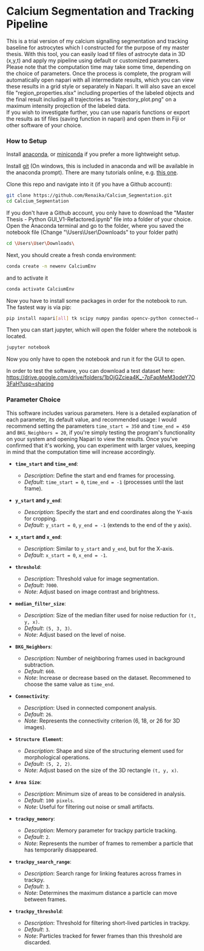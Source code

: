 # Calcium Segmentation and Tracking Pipeline

This is a trial version of my calcium signalling segmentation and tracking baseline for astrocytes which I constructed for the purpose of my master thesis. 
With this tool, you can easily load tif files of astrocyte data in 3D (x,y,t) and apply my pipeline using default or customized parameters.
Please note that the computation time may take some time, depending on the choice of parameters. 
Once the process is complete, the program will automatically open napari with all intermediate results, 
which you can view these results in a grid style or separately in Napari. 
It will also save an excel file "region_properties.xlsx" including properties of the labeled objects and 
the final result including all trajectories as "trajectory_plot.png" on a maximum intensity projection of the labeled data.  
If you wish to investigate further, you can use naparis functions or export the results as tif files (saving function in napari) and open them in Fiji or other software of your choice.

### How to Setup
Install [anaconda](https://docs.anaconda.com/anaconda/install/index.html),
or [miniconda](https://docs.conda.io/en/latest/miniconda.html) if you prefer a more lightweight setup.

Install [git](https://git-scm.com/book/en/v2/Getting-Started-Installing-Git)
(On windows, this is included in anaconda and will be available in the anaconda prompt). 
There are many tutorials online, e.g. [this one](https://www.notion.so/zarkom/Introduction-to-Git-ac396a0697704709a12b6a0e545db049).

Clone this repo and navigate into it (if you have a Github account):
```bash
git clone https://github.com/Renaika/Calcium_Segmentation.git
cd Calcium_Segmentation
```
If you don't have a Github account, you only have to download the "Master Thesis - Python GUI_V1-Refactored.ipynb" file into a folder of your choice. 
Open the Anaconda terminal and go to the folder, where you saved the notebook file (Change "\Users\User\Downloads\" to your folder path)
```bash
cd \Users\User\Downloads\
```

Next, you should create a fresh conda environment:
```bash
conda create -n newenv CalciumEnv
```

and to activate it
```bash
conda activate CalciumEnv
```

Now you have to install some packages in order for the notebook to run. The fastest way is via pip: 
```bash
pip install napari[all] tk scipy numpy pandas opencv-python connected-components-3d tifffile scikit-learn matplotlib ipywidgets scikit-image notebook openpyxl trackpy
```

Then you can start jupyter, which will open the folder where the notebook is located. 
```bash
jupyter notebook
```

Now you only have to open the notebook and run it for the GUI to open. 

In order to test the software, you can download a test dataset here: 
https://drive.google.com/drive/folders/1bOjGZciea4K_-7pFapMeM3odeY7O3FaH?usp=sharing

### Parameter Choice

This software includes various parameters. Here is a detailed explanation of each parameter, its default value, and recommended usage:
I would recommend setting the parameters `time_start = 350` and `time_end = 450` and `BKG_Neighbors = 20`,  if you're simply testing the program's functionality on your system and opening Napari to view the results. Once you've confirmed that it's working, you can experiment with larger values, keeping in mind that the computation time will increase accordingly.

- **`time_start` and `time_end`**: 
  - *Description*: Define the start and end frames for processing.
  - *Default*: `time_start = 0`, `time_end = -1` (processes until the last frame).

- **`y_start` and `y_end`**: 
  - *Description*: Specify the start and end coordinates along the Y-axis for cropping.
  - *Default*: `y_start = 0`, `y_end = -1` (extends to the end of the y axis).

- **`x_start` and `x_end`**: 
  - *Description*: Similar to `y_start` and `y_end`, but for the X-axis.
  - *Default*: `x_start = 0`, `x_end = -1`.

- **`threshold`**: 
  - *Description*: Threshold value for image segmentation.
  - *Default*: `7000`. 
  - *Note*: Adjust based on image contrast and brightness.

- **`median_filter_size`**: 
  - *Description*: Size of the median filter used for noise reduction for `(t, y, x)`.
  - *Default*: `(5, 3, 3)`. 
  - *Note*: Adjust based on the level of noise.

- **`BKG_Neighbors`**: 
  - *Description*: Number of neighboring frames used in background subtraction.
  - *Default*: `660`. 
  - *Note*: Increase or decrease based on the dataset. Recommened to choose the same value as `time_end`.

- **`Connectivity`**: 
  - *Description*: Used in connected component analysis.
  - *Default*: `26`. 
  - *Note*: Represents the connectivity criterion (6, 18, or 26 for 3D images).

- **`Structure Element`**: 
  - *Description*: Shape and size of the structuring element used for morphological operations.
  - *Default*: `(5, 2, 2)`.
  - *Note*: Adjust based on the size of the 3D rectangle `(t, y, x)`.

- **`Area Size`**: 
  - *Description*: Minimum size of areas to be considered in analysis.
  - *Default*: `100 pixels`. 
  - *Note*: Useful for filtering out noise or small artifacts.

- **`trackpy_memory`**: 
  - *Description*: Memory parameter for trackpy particle tracking.
  - *Default*: `2`. 
  - *Note*: Represents the number of frames to remember a particle that has temporarily disappeared.

- **`trackpy_search_range`**: 
  - *Description*: Search range for linking features across frames in trackpy.
  - *Default*: `3`. 
  - *Note*: Determines the maximum distance a particle can move between frames.

- **`trackpy_threshold`**: 
  - *Description*: Threshold for filtering short-lived particles in trackpy.
  - *Default*: `3`. 
  - *Note*: Particles tracked for fewer frames than this threshold are discarded.
